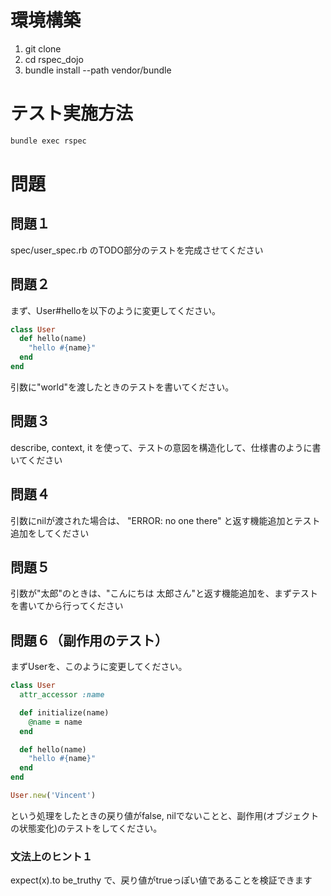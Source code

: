 # 環境構築
1. git clone
2. cd rspec_dojo
3. bundle install --path vendor/bundle

# テスト実施方法
```sh
bundle exec rspec
```

# 問題
## 問題１
spec/user_spec.rb のTODO部分のテストを完成させてください

## 問題２
まず、User#helloを以下のように変更してください。
```ruby
class User
  def hello(name)
    "hello #{name}"
  end
end
```

引数に"world"を渡したときのテストを書いてください。

## 問題３
describe, context, it を使って、テストの意図を構造化して、仕様書のように書いてください

## 問題４
引数にnilが渡された場合は、 "ERROR: no one there" と返す機能追加とテスト追加をしてください

## 問題５
引数が"太郎"のときは、"こんにちは 太郎さん"と返す機能追加を、まずテストを書いてから行ってください

## 問題６（副作用のテスト）
まずUserを、このように変更してください。
```ruby
class User
  attr_accessor :name

  def initialize(name)
    @name = name
  end

  def hello(name)
    "hello #{name}"
  end
end
```

```ruby
User.new('Vincent')
```
という処理をしたときの戻り値がfalse, nilでないことと、副作用(オブジェクトの状態変化)のテストをしてください。

### 文法上のヒント１
expect(x).to be_truthy で、戻り値がtrueっぽい値であることを検証できます



